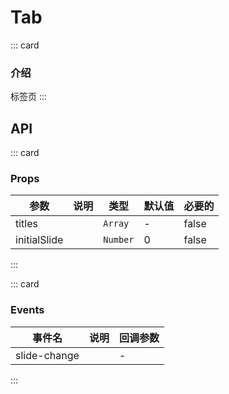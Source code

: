 # Tab

::: card

### 介绍

标签页
:::

## API

::: card

### Props

| 参数         | 说明 | 类型     | 默认值 | 必要的 |
| ------------ | ---- | -------- | ------ | ------ |
| titles       |      | `Array`  | -      | false  |
| initialSlide |      | `Number` | 0      | false  |

:::

::: card

### Events

| 事件名       | 说明 | 回调参数 |
| ------------ | ---- | -------- |
| slide-change |      | -        |

:::
